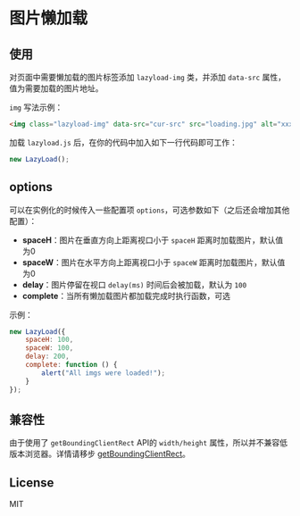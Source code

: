# 图片懒加载

## 使用

对页面中需要懒加载的图片标签添加 `lazyload-img` 类，并添加 `data-src` 属性，值为需要加载的图片地址。

`img` 写法示例：

```HTML
<img class="lazyload-img" data-src="cur-src" src="loading.jpg" alt="xxx">
```

加载 `lazyload.js` 后，在你的代码中加入如下一行代码即可工作：

```javascript
new LazyLoad();
```

## options

可以在实例化的时候传入一些配置项 `options`，可选参数如下（之后还会增加其他配置）：  
- **spaceH**：图片在垂直方向上距离视口小于 `spaceH` 距离时加载图片，默认值为0
- **spaceW**：图片在水平方向上距离视口小于 `spaceW` 距离时加载图片，默认值为0
- **delay**：图片停留在视口 `delay(ms)` 时间后会被加载，默认为 `100`
- **complete**：当所有懒加载图片都加载完成时执行函数，可选

示例：
```javascript
new LazyLoad({
    spaceH: 100,
    spaceW: 100,
    delay: 200,
    complete: function () {
        alert("All imgs were loaded!");
    }
});
```

## 兼容性

由于使用了 `getBoundingClientRect` API的 `width/height` 属性，所以并不兼容低版本浏览器。详情请移步 [getBoundingClientRect](https://developer.mozilla.org/zh-CN/docs/Web/API/Element/getBoundingClientRect)。

## License

MIT
